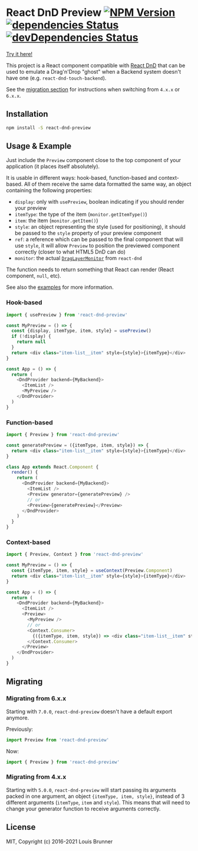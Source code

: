 # React DnD Preview [![NPM Version][npm-image]][npm-url] [![dependencies Status][deps-image]][deps-url] [![devDependencies Status][deps-dev-image]][deps-dev-url]

[Try it here!](https://louisbrunner.github.io/dnd-multi-backend/examples/react-dnd-preview.html)

This project is a React component compatible with [React DnD](https://github.com/react-dnd/react-dnd) that can be used to emulate a Drag'n'Drop "ghost" when a Backend system doesn't have one (e.g. `react-dnd-touch-backend`).

See the [migration section](#migrating) for instructions when switching from `4.x.x` or `6.x.x`.

## Installation

```sh
npm install -S react-dnd-preview
```

## Usage & Example

Just include the `Preview` component close to the top component of your application (it places itself absolutely).

It is usable in different ways: hook-based, function-based and context-based.
All of them receive the same data formatted the same way, an object containing the following properties:

 - `display`: only with `usePreview`, boolean indicating if you should render your preview
 - `itemType`: the type of the item (`monitor.getItemType()`)
 - `item`: the item (`monitor.getItem()`)
 - `style`: an object representing the style (used for positioning), it should be passed to the `style` property of your preview component
 - `ref`: a reference which can be passed to the final component that will use `style`, it will allow `Preview` to position the previewed component correctly (closer to what HTML5 DnD can do)
 - `monitor`: the actual [`DragLayerMonitor`](https://react-dnd.github.io/react-dnd/docs/api/drag-layer-monitor) from `react-dnd`

The function needs to return something that React can render (React component, `null`, etc).

See also the [examples](examples/) for more information.

### Hook-based

```js
import { usePreview } from 'react-dnd-preview'

const MyPreview = () => {
  const {display, itemType, item, style} = usePreview()
  if (!display) {
    return null
  }
  return <div class="item-list__item" style={style}>{itemType}</div>
}

const App = () => {
  return (
    <DndProvider backend={MyBackend}>
      <ItemList />
      <MyPreview />
    </DndProvider>
  )
}
```

### Function-based

```js
import { Preview } from 'react-dnd-preview'

const generatePreview = ({itemType, item, style}) => {
  return <div class="item-list__item" style={style}>{itemType}</div>
}

class App extends React.Component {
  render() {
    return (
      <DndProvider backend={MyBackend}>
        <ItemList />
        <Preview generator={generatePreview} />
        // or
        <Preview>{generatePreview}</Preview>
      </DndProvider>
    )
  }
}
```

### Context-based

```js
import { Preview, Context } from 'react-dnd-preview'

const MyPreview = () => {
  const {itemType, item, style} = useContext(Preview.Component)
  return <div class="item-list__item" style={style}>{itemType}</div>
}

const App = () => {
  return (
    <DndProvider backend={MyBackend}>
      <ItemList />
      <Preview>
        <MyPreview />
        // or
        <Context.Consumer>
          {({itemType, item, style}) => <div class="item-list__item" style={style}>{itemType}</div>}
        </Context.Consumer>
      </Preview>
    </DndProvider>
  )
}
```

## Migrating

### Migrating from 6.x.x

Starting with `7.0.0`, `react-dnd-preview` doesn't have a default export anymore.

Previously:
```js
import Preview from 'react-dnd-preview'
```

Now:
```js
import { Preview } from 'react-dnd-preview'
```

### Migrating from 4.x.x

Starting with `5.0.0`, `react-dnd-preview` will start passing its arguments packed in one argument, an object `{itemType, item, style}`, instead of 3 different arguments (`itemType`, `item` and `style`). This means that will need to change your generator function to receive arguments correctly.

## License

MIT, Copyright (c) 2016-2021 Louis Brunner



[npm-image]: https://img.shields.io/npm/v/react-dnd-preview.svg
[npm-url]: https://npmjs.org/package/react-dnd-preview
[deps-image]: https://david-dm.org/louisbrunner/react-dnd-preview/status.svg
[deps-url]: https://david-dm.org/louisbrunner/react-dnd-preview
[deps-dev-image]: https://david-dm.org/louisbrunner/react-dnd-preview/dev-status.svg
[deps-dev-url]: https://david-dm.org/louisbrunner/react-dnd-preview?type=dev
